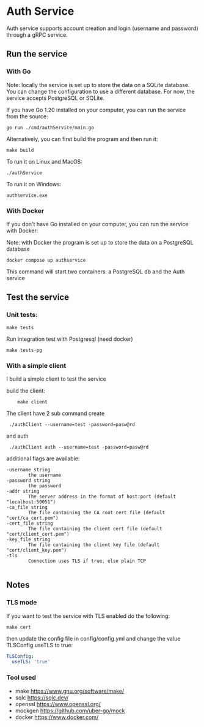 # Auth Service
Auth service supports account creation and login (username and password) through a gRPC service.
## Run the service

### With Go
Note: locally the service is set up to store the data on a SQLite database. You can change the configuration to use a different database. For now, the service accepts PostgreSQL or SQLite.  

If you have Go 1.20 installed on your computer, you can run the service from the source:
```shell
go run ./cmd/authService/main.go
```
Alternatively, you can first build the program and then run it:

```shell
make build
```
To run it on Linux and MacOS:
```shell
./authService
```
To run it on Windows:
```shell
authservice.exe
```
### With Docker
If you don't have Go installed on your computer, you can run the service with Docker:

Note: with Docker the program is set up to store the data on a PostgreSQL database
```shell
docker compose up authservice
```
This command will start two containers: a PostgreSQL db and the Auth service

## Test the service
### Unit tests:
```shell
make tests
```
Run integration test with Postgresql (need docker)

```shell
make tests-pg
```

### With a simple client
I build a simple client to test the service

build the client:
```shell
    make client
```

The client have 2 sub command create
```shell
 ./authClient --username=test -password=pasw@rd 
```
and auth
```shell
 ./authClient auth --username=test -password=pasw@rd 
```

additional flags are available:
```
-username string
        the username
-password string
        the password
-addr string
        The server address in the format of host:port (default "localhost:50051")
-ca_file string
        The file containing the CA root cert file (default "cert/ca_cert.pem")
-cert_file string
        The file containing the client cert file (default "cert/client_cert.pem")
-key_file string
        The file containing the client key file (default "cert/client_key.pem")
-tls
        Connection uses TLS if true, else plain TCP
  

```

## Notes
### TLS mode
If you want to test the service with TLS enabled do the following:
```shell
make cert
```
then update the config file in config/config.yml and change the value TLSConfig useTLS to true:  
```yaml
TLSConfig:
  useTLS: 'true'
```
### Tool used
 - make https://www.gnu.org/software/make/
 - sqlc https://sqlc.dev/
 - openssl https://www.openssl.org/
 - mockgen https://github.com/uber-go/mock
 - docker https://www.docker.com/

